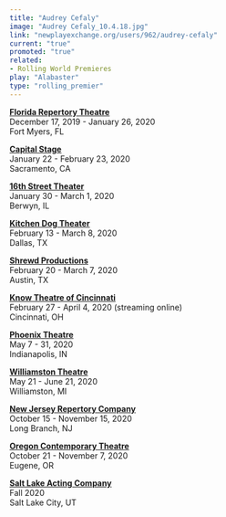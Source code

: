 ```yaml
---
title: "Audrey Cefaly"
image: "Audrey Cefaly_10.4.18.jpg"
link: "newplayexchange.org/users/962/audrey-cefaly"
current: "true"
promoted: "true"
related:
- Rolling World Premieres
play: "Alabaster"
type: "rolling_premier"
---
```


[**Florida Repertory Theatre**](https://www.floridarep.org/the-season/alabaster/)\
December 17, 2019 - January 26, 2020\
Fort Myers, FL

[**Capital Stage**](https://capstage.org/alabaster/)\
January 22 - February 23, 2020\
Sacramento, CA

[**16th Street Theater**](https://16thstreettheater.org/season-thirteen-2020/)\
January 30 - March 1, 2020\
Berwyn, IL

[**Kitchen Dog Theater**](https://www.kitchendogtheater.org/alabaster)\
February 13 - March 8, 2020\
Dallas, TX

[**Shrewd Productions**](http://www.shrewdproductions.com/home)\
February 20 - March 7, 2020\
Austin, TX

[**Know Theatre of Cincinnati**](https://knowtheatre.com/season-22/alabaster/)\
February 27 - April 4, 2020 (streaming online)\
Cincinnati, OH

[**Phoenix Theatre**](https://www.phoenixtheatre.org/201920-phoenix-theatre-season/2020/3/1/alabaster)\
May 7 - 31, 2020\
Indianapolis, IN

[**Williamston Theatre**](http://www.williamstontheatre.org/alabaster)\
May 21 - June 21, 2020\
Williamston, MI

[**New Jersey Repertory Company**](http://www.njrep.org/index.htm)\
October 15 - November 15, 2020\
Long Branch, NJ

[**Oregon Contemporary Theatre**](https://www.octheatre.org/)\
October 21 - November 7, 2020\
Eugene, OR

[**Salt Lake Acting Company**](https://www.saltlakeactingcompany.org/)\
Fall 2020\
Salt Lake City, UT
